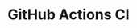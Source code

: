 # GitHub Actions CI





















































































































































































































































































































































































































































































































































































































































































































































































































































































































































































































































































































































































































































































































































































































































































































































































































































































































































































































































































































































































































































































































































































































































































































































































































